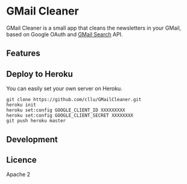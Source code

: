# GMail Cleaner

GMail Cleaner is a small app that cleans the newsletters in your GMail, based on Google OAuth and [GMail Search][] API.

## Features

## Deploy to Heroku

You can easily set your own server on Heroku.

    git clone https://github.com/cllu/GMailCleaner.git
    heroku init
    heroku set:config GOOGLE_CLIENT_ID XXXXXXXXX
    heroku set:config GOOGLE_CLIENT_SECRET XXXXXXXX
    git push heroku master


## Development


## Licence

Apache 2


[GMail Search]: https://support.google.com/mail/answer/7190?hl=en